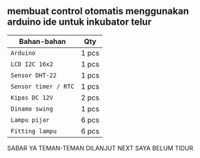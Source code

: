 ## membuat control otomatis menggunakan arduino ide untuk inkubator telur  

| Bahan-bahan | Qty |
|---------------------|------------|
| `Arduino` | 1 pcs |
| `LCD I2C 16x2` | 1 pcs |
| `Sensor DHT-22` | 1 pcs |
| `Sensor timer / RTC` | 1 pcs |
| `Kipas DC 12V` | 2 pcs |
| `Dinamo swing` | 1 pcs |
| `Lampu pijar` | 6 pcs |
| `Fitting lampu` | 6 pcs |  

SABAR YA TEMAN-TEMAN DILANJUT NEXT SAYA BELUM TIDUR